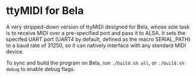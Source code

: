 # ttyMIDI for Bela

A very stripped-down version of ttyMIDI designed for Bela, whose sole task is to receive MIDI over a pre-specified port and pass it to ALSA. It sets the specifed UART port (UART4 by default, defined as the macro SERIAL_PATH) to a baud rate of 31250, so it can natively interface with any standard MIDI device.

To sync and build the program on Bela, run `./build.sh all`, or `./build.sh debug` to enable debug flags. 
